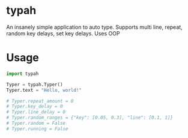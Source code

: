 # typah
An insanely simple application to auto type. Supports multi line, repeat, random key delays, set key delays. Uses OOP


# Usage

```python
import typah

Typer = typah.Typer()
Typer.text = "Hello, world!"

# Typer.repeat_amount = 0
# Typer.key_delay = 0
# Typer.line_delay = 0
# Typer.random_ranges = {"key": [0.05, 0.3], "line": [0.1, 1]}
# Typer.random = False
# Typer.running = False
```
